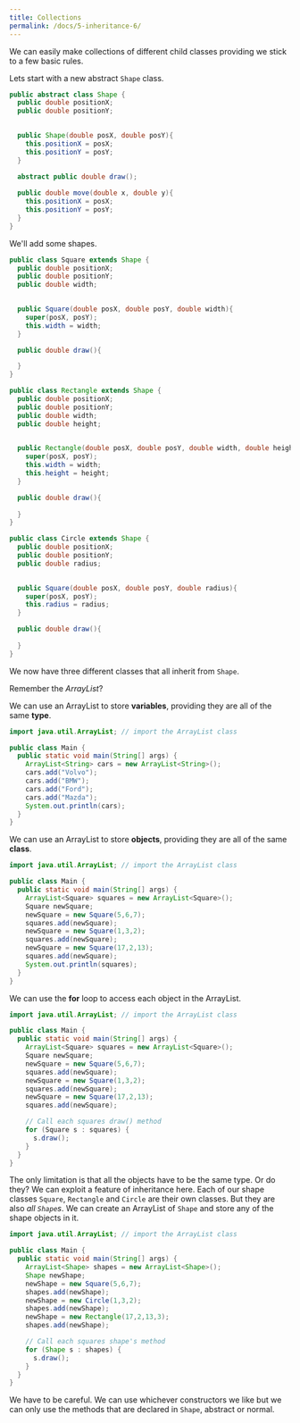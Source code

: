 ```yaml
---
title: Collections
permalink: /docs/5-inheritance-6/
---
```


We can easily make collections of different child classes providing we stick to a few basic rules.  

Lets start with a new abstract `Shape` class.

```java
public abstract class Shape {
  public double positionX;
  public double positionY;
  

  public Shape(double posX, double posY){
    this.positionX = posX;
    this.positionY = posY;
  }

  abstract public double draw();
  
  public double move(double x, double y){
    this.positionX = posX;
    this.positionY = posY;
  }
}
```

We'll add some shapes.  


```java
public class Square extends Shape {
  public double positionX;
  public double positionY;
  public double width;
  

  public Square(double posX, double posY, double width){
    super(posX, posY);
    this.width = width;
  }

  public double draw(){

  }
}

public class Rectangle extends Shape {
  public double positionX;
  public double positionY;
  public double width;
  public double height;
  

  public Rectangle(double posX, double posY, double width, double height){
    super(posX, posY);
    this.width = width;
    this.height = height;
  }

  public double draw(){
    
  }
}

public class Circle extends Shape {
  public double positionX;
  public double positionY;
  public double radius;
  

  public Square(double posX, double posY, double radius){
    super(posX, posY);
    this.radius = radius;
  }

  public double draw(){
    
  }
}
```

We now have three different classes that all inherit from `Shape`.  

Remember the *ArrayList*?

We can use an ArrayList to store **variables**, providing they are all of the same **type**.   

```java
import java.util.ArrayList; // import the ArrayList class

public class Main {
  public static void main(String[] args) {
    ArrayList<String> cars = new ArrayList<String>();
    cars.add("Volvo");
    cars.add("BMW");
    cars.add("Ford");
    cars.add("Mazda");
    System.out.println(cars);
  }
}
```

We can use an ArrayList to store **objects**, providing they are all of the same **class**.   

```java
import java.util.ArrayList; // import the ArrayList class

public class Main {
  public static void main(String[] args) {
    ArrayList<Square> squares = new ArrayList<Square>();
    Square newSquare;
    newSquare = new Square(5,6,7);
    squares.add(newSquare);
    newSquare = new Square(1,3,2);
    squares.add(newSquare);
    newSquare = new Square(17,2,13);
    squares.add(newSquare);
    System.out.println(squares);
  }
}
```

We can use the **for** loop to access each object in the ArrayList.  

```java
import java.util.ArrayList; // import the ArrayList class

public class Main {
  public static void main(String[] args) {
    ArrayList<Square> squares = new ArrayList<Square>();
    Square newSquare;
    newSquare = new Square(5,6,7);
    squares.add(newSquare);
    newSquare = new Square(1,3,2);
    squares.add(newSquare);
    newSquare = new Square(17,2,13);
    squares.add(newSquare);    

    // Call each squares draw() method
    for (Square s : squares) {
      s.draw(); 
    }
  }
}
```

The only limitation is that all the objects have to be the same type. Or do they? We can exploit a feature of inheritance here. Each of our shape classes `Square`, `Rectangle` and `Circle` are their own classes. But they are also *all `Shape`s*. We can create an ArrayList of `Shape` and store any of the shape objects in it.  

```java
import java.util.ArrayList; // import the ArrayList class

public class Main {
  public static void main(String[] args) {
    ArrayList<Shape> shapes = new ArrayList<Shape>();
    Shape newShape;
    newShape = new Square(5,6,7);
    shapes.add(newShape);
    newShape = new Circle(1,3,2);
    shapes.add(newShape);
    newShape = new Rectangle(17,2,13,3);
    shapes.add(newShape);    

    // Call each squares shape's method
    for (Shape s : shapes) {
      s.draw(); 
    }
  }
}
```

We have to be careful. We can use whichever constructors we like but we can only use the methods that are declared in `Shape`, abstract or normal.  
